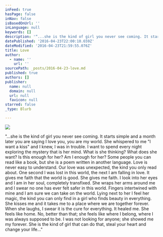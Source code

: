 ```yaml
---
inFeed: true
hasPage: false
inNav: false
isBasedOnUrl: ''
inLanguage: null
keywords: []
description: '“...she is the kind of girl you never see coming. It starts simple and a month later you are saying I love you, you are my world. She whispered to me "I want a kiss" and I knew, I was in trouble. I want to spend every night exploring the mystery that is her mind. What is she thinking? What does she want? Is this enough for her? Am I enough for her? Some people you can read like a book, but she is a poem written in another language. Love is never easy to understand. Our love was unexpected, the kind you only read about. One second I was lost in this world, the next I am falling in love. It gives me faith that the world is good. She gives me faith. I look into her eyes and I am in her soul, completely transfixed. She wraps her arms around me and I swear no one has ever felt safer in this world. Fingers intertwined with mine and I am sure we can take on the world. Lying next to her I feel her magic, the kind you can only find in a girl who finds beauty in everything. She kisses me and it takes me to a place where we are together forever. When she laughs, I swear it is the cure for everything. It healed me. She feels like home. No, better than that; she feels like where I belong, where I was always supposed to be. I was not looking for anyone; she showed me my forever. She is the kind of girl that can do that, steal your heart and change your life...”'
datePublished: '2016-04-23T22:00:10.659Z'
dateModified: '2016-04-23T21:59:55.076Z'
title: Love
author:
  - name: ''
    url: ''
sourcePath: _posts/2016-04-23-love.md
published: true
authors: []
publisher:
  name: null
  domain: null
  url: null
  favicon: null
starred: false
_type: Blurb

---
```

![](https://s3-us-west-2.amazonaws.com/the-grid-img/p/38767b02d04f8e038d1156dec22b147c3fb55e99.jpg)

"...she is the kind of girl you never see coming. It starts simple and a month later you are saying I love you, you are my world. She whispered to me "I want a kiss" and I knew, I was in trouble. I want to spend every night exploring the mystery that is her mind. What is she thinking? What does she want? Is this enough for her? Am I enough for her? Some people you can read like a book, but she is a poem written in another language. Love is never easy to understand. Our love was unexpected, the kind you only read about. One second I was lost in this world, the next I am falling in love. It gives me faith that the world is good. She gives me faith. I look into her eyes and I am in her soul, completely transfixed. She wraps her arms around me and I swear no one has ever felt safer in this world. Fingers intertwined with mine and I am sure we can take on the world. Lying next to her I feel her magic, the kind you can only find in a girl who finds beauty in everything. She kisses me and it takes me to a place where we are together forever. When she laughs, I swear it is the cure for everything. It healed me. She feels like home. No, better than that; she feels like where I belong, where I was always supposed to be. I was not looking for anyone; she showed me my forever. She is the kind of girl that can do that, steal your heart and change your life..."